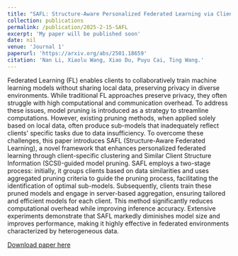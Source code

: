 ```yaml
---
title: "SAFL: Structure-Aware Personalized Federated Learning via Client-Specific Clustering and SCSI-Guided Model Pruning"
collection: publications
permalink: /publication/2025-2-15-SAFL
excerpt: 'My paper will be published soon'
date: nil
venue: 'Journal 1'
paperurl: 'https://arxiv.org/abs/2501.18659'
citation: 'Nan Li, Xiaolu Wang, Xiao Du, Puyu Cai, Ting Wang.'
---
```

Federated Learning (FL) enables clients to collaboratively train machine learning models without sharing local data, preserving privacy in diverse environments. While traditional FL approaches preserve privacy, they often struggle with high computational and communication overhead. To address these issues, model pruning is introduced as a strategy to streamline computations. However, existing pruning methods, when applied solely based on local data, often produce sub-models that inadequately reflect clients' specific tasks due to data insufficiency. To overcome these challenges, this paper introduces SAFL (Structure-Aware Federated Learning), a novel framework that enhances personalized federated learning through client-specific clustering and Similar Client Structure Information (SCSI)-guided model pruning. SAFL employs a two-stage process: initially, it groups clients based on data similarities and uses aggregated pruning criteria to guide the pruning process, facilitating the identification of optimal sub-models. Subsequently, clients train these pruned models and engage in server-based aggregation, ensuring tailored and efficient models for each client. This method significantly reduces computational overhead while improving inference accuracy. Extensive experiments demonstrate that SAFL markedly diminishes model size and improves performance, making it highly effective in federated environments characterized by heterogeneous data.

[Download paper here](https://arxiv.org/abs/2501.18659)

